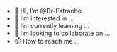 - 👋 Hi, I’m @Dr-Estranho
- 👀 I’m interested in ...
- 🌱 I’m currently learning ...
- 💞️ I’m looking to collaborate on ...
- 📫 How to reach me ...

<!---
Dr-Estranho/Dr-Estranho is a ✨ special ✨ repository because its `README.md` (this file) appears on your GitHub profile.
You can click the Preview link to take a look at your changes.
--->

